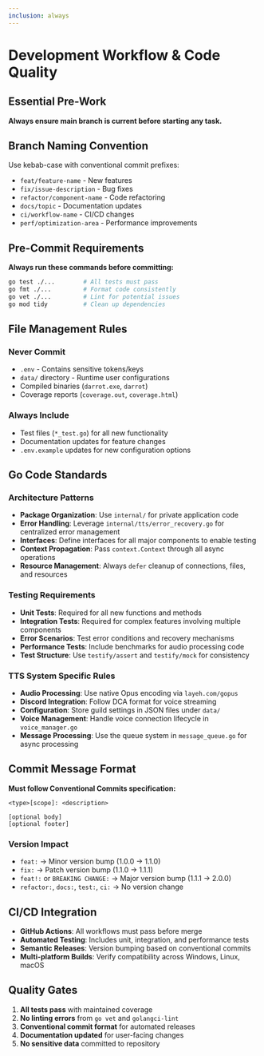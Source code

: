 ```yaml
---
inclusion: always
---
```


# Development Workflow & Code Quality

## Essential Pre-Work
**Always ensure main branch is current before starting any task.**

## Branch Naming Convention
Use kebab-case with conventional commit prefixes:
- `feat/feature-name` - New features
- `fix/issue-description` - Bug fixes  
- `refactor/component-name` - Code refactoring
- `docs/topic` - Documentation updates
- `ci/workflow-name` - CI/CD changes
- `perf/optimization-area` - Performance improvements

## Pre-Commit Requirements
**Always run these commands before committing:**
```bash
go test ./...        # All tests must pass
go fmt ./...         # Format code consistently
go vet ./...         # Lint for potential issues
go mod tidy          # Clean up dependencies
```

## File Management Rules

### Never Commit
- `.env` - Contains sensitive tokens/keys
- `data/` directory - Runtime user configurations
- Compiled binaries (`darrot.exe`, `darrot`)
- Coverage reports (`coverage.out`, `coverage.html`)

### Always Include
- Test files (`*_test.go`) for all new functionality
- Documentation updates for feature changes
- `.env.example` updates for new configuration options

## Go Code Standards

### Architecture Patterns
- **Package Organization**: Use `internal/` for private application code
- **Error Handling**: Leverage `internal/tts/error_recovery.go` for centralized error management
- **Interfaces**: Define interfaces for all major components to enable testing
- **Context Propagation**: Pass `context.Context` through all async operations
- **Resource Management**: Always `defer` cleanup of connections, files, and resources

### Testing Requirements
- **Unit Tests**: Required for all new functions and methods
- **Integration Tests**: Required for complex features involving multiple components
- **Error Scenarios**: Test error conditions and recovery mechanisms
- **Performance Tests**: Include benchmarks for audio processing code
- **Test Structure**: Use `testify/assert` and `testify/mock` for consistency

### TTS System Specific Rules
- **Audio Processing**: Use native Opus encoding via `layeh.com/gopus`
- **Discord Integration**: Follow DCA format for voice streaming
- **Configuration**: Store guild settings in JSON files under `data/`
- **Voice Management**: Handle voice connection lifecycle in `voice_manager.go`
- **Message Processing**: Use the queue system in `message_queue.go` for async processing

## Commit Message Format
**Must follow Conventional Commits specification:**
```
<type>[scope]: <description>

[optional body]
[optional footer]
```

### Version Impact
- `feat:` → Minor version bump (1.0.0 → 1.1.0)
- `fix:` → Patch version bump (1.1.0 → 1.1.1)  
- `feat!:` or `BREAKING CHANGE:` → Major version bump (1.1.1 → 2.0.0)
- `refactor:`, `docs:`, `test:`, `ci:` → No version change

## CI/CD Integration
- **GitHub Actions**: All workflows must pass before merge
- **Automated Testing**: Includes unit, integration, and performance tests
- **Semantic Releases**: Version bumping based on conventional commits
- **Multi-platform Builds**: Verify compatibility across Windows, Linux, macOS

## Quality Gates
1. **All tests pass** with maintained coverage
2. **No linting errors** from `go vet` and `golangci-lint`
3. **Conventional commit format** for automated releases
4. **Documentation updated** for user-facing changes
5. **No sensitive data** committed to repository